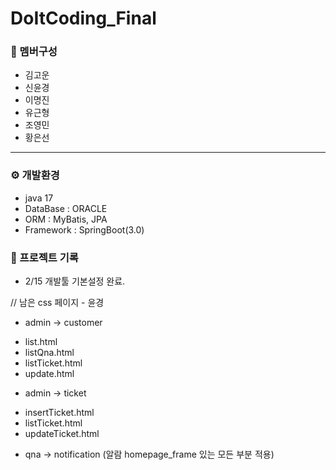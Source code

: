 # DoItCoding_Final

### 👥 멤버구성
 - 김고운
 - 신윤경
 - 이명진
 - 유근형
 - 조영민
 - 황은선
<hr>

### ⚙️ 개발환경
 - java 17
 - DataBase : ORACLE
 - ORM : MyBatis, JPA
 - Framework : SpringBoot(3.0)

### 📝 프로젝트 기록
- 2/15 개발툴 기본설정 완료.


// 남은 css 페이지 - 윤경

* admin -> customer
- list.html
- listQna.html
- listTicket.html
- update.html

* admin -> ticket
- insertTicket.html
- listTicket.html
- updateTicket.html

* qna -> notification (알람 homepage_frame 있는 모든 부분 적용)
